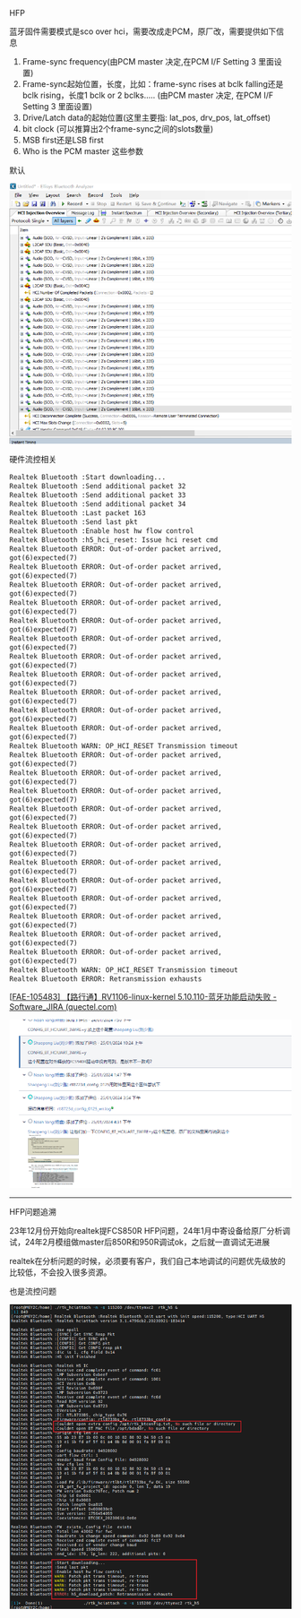 HFP

蓝牙固件需要模式是sco over hci，需要改成走PCM，原厂改，需要提供如下信息

1.	Frame-sync frequency(由PCM master 决定,在PCM I/F Setting 3 里面设置)
2.	Frame-sync起始位置，长度，比如：frame-sync rises at bclk falling还是bclk rising，长度1 bclk or 2 bclks..... (由PCM master 决定, 在PCM I/F Setting 3 里面设置)
3.	Drive/Latch data的起始位置(这里主要指: lat_pos, drv_pos, lat_offset)
4.	bit clock (可以推算出2个frame-sync之间的slots数量)
5.	MSB first还是LSB first
6.	Who is the PCM master
这些参数

默认

<img src="./img/a59124d3b41c8f1673258b54154839c.png" alt="a59124d3b41c8f1673258b54154839c" style="zoom: 80%;" />



硬件流控相关

```
Realtek Bluetooth :Start downloading...
Realtek Bluetooth :Send additional packet 32
Realtek Bluetooth :Send additional packet 33
Realtek Bluetooth :Send additional packet 34
Realtek Bluetooth :Last packet 163
Realtek Bluetooth :Send last pkt
Realtek Bluetooth :Enable host hw flow control
Realtek Bluetooth :h5_hci_reset: Issue hci reset cmd
Realtek Bluetooth ERROR: Out-of-order packet arrived, got(6)expected(7)
Realtek Bluetooth ERROR: Out-of-order packet arrived, got(6)expected(7)
Realtek Bluetooth ERROR: Out-of-order packet arrived, got(6)expected(7)
Realtek Bluetooth ERROR: Out-of-order packet arrived, got(6)expected(7)
Realtek Bluetooth ERROR: Out-of-order packet arrived, got(6)expected(7)
Realtek Bluetooth ERROR: Out-of-order packet arrived, got(6)expected(7)
Realtek Bluetooth ERROR: Out-of-order packet arrived, got(6)expected(7)
Realtek Bluetooth ERROR: Out-of-order packet arrived, got(6)expected(7)
Realtek Bluetooth ERROR: Out-of-order packet arrived, got(6)expected(7)
Realtek Bluetooth ERROR: Out-of-order packet arrived, got(6)expected(7)
Realtek Bluetooth ERROR: Out-of-order packet arrived, got(6)expected(7)
Realtek Bluetooth WARN: OP_HCI_RESET Transmission timeout
Realtek Bluetooth ERROR: Out-of-order packet arrived, got(6)expected(7)
Realtek Bluetooth ERROR: Out-of-order packet arrived, got(6)expected(7)
Realtek Bluetooth ERROR: Out-of-order packet arrived, got(6)expected(7)
Realtek Bluetooth ERROR: Out-of-order packet arrived, got(6)expected(7)
Realtek Bluetooth ERROR: Out-of-order packet arrived, got(6)expected(7)
Realtek Bluetooth ERROR: Out-of-order packet arrived, got(6)expected(7)
Realtek Bluetooth ERROR: Out-of-order packet arrived, got(6)expected(7)
Realtek Bluetooth ERROR: Out-of-order packet arrived, got(6)expected(7)
Realtek Bluetooth ERROR: Out-of-order packet arrived, got(6)expected(7)
Realtek Bluetooth ERROR: Out-of-order packet arrived, got(6)expected(7)
Realtek Bluetooth ERROR: Out-of-order packet arrived, got(6)expected(7)
Realtek Bluetooth ERROR: Out-of-order packet arrived, got(6)expected(7)
Realtek Bluetooth WARN: OP_HCI_RESET Transmission timeout
Realtek Bluetooth ERROR: Retransmission exhausts
```

[[FAE-105483\] 【路行通】RV1106-linux-kernel 5.10.110-蓝牙功能启动失败 - Software_JIRA (quectel.com)](https://ticket.quectel.com/browse/FAE-105483)

![image-20240828150419539](./img/image-20240828150419539.png)



---



HFP问题追溯

23年12月份开始向realtek提FCS850R HFP问题，24年1月中寄设备给原厂分析调试，24年2月模组做master后850R和950R调试ok，之后就一直调试无进展



realtek在分析问题的时候，必须要有客户，我们自己本地调试的问题优先级放的比较低，不会投入很多资源。



也是流控问题

![c1917ce52116b76fd1d45ae256d787b](./img/c1917ce52116b76fd1d45ae256d787b.png)